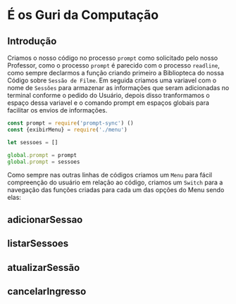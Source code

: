 # É os Guri da Computação
## Introdução 
Criamos o nosso código no processo `prompt` como solicitado pelo nosso Professor, como o processo `prompt` é parecido com o processo `readline`, como sempre declarmos a função criando primeiro a Bibliopteca do nossa Código sobre `Sessão de Filme`. Em seguida criamos uma variavel com o nome de `Sessões` para armazenar as informações que seram adicionadas no terminal conforme o pedido do Usuário, depois disso tranformamos o espaço dessa variavel e o comando prompt em espaços globais para facilitar os envios de informações. 
```Javascript
const prompt = require('prompt-sync') ()
const {exibirMenu} = require('./menu')

let sessoes = []

global.prompt = prompt
global.prompt = sessoes
```
Como sempre nas outras linhas de códigos criamos um `Menu` para fácil compreenção do usuário em relação ao código, criamos um `Switch` para a navegação das funções criadas para cada um das opções do Menu sendo elas: 
## adicionarSessao
## listarSessoes
## atualizarSessão
## cancelarIngresso
